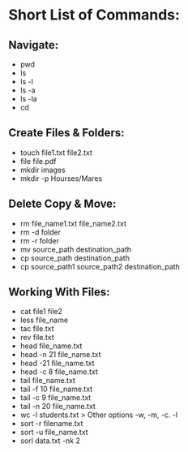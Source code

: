 # Short List of Commands:
## Navigate:
- pwd
- ls
- ls -l
- ls -a
- ls -la
- cd

## Create Files & Folders:
- touch file1.txt file2.txt
- file file.pdf
- mkdir images
- mkdir -p Hourses/Mares

## Delete Copy & Move:
- rm file_name1.txt file_name2.txt
- rm -d folder
- rm -r folder
- mv source_path destination_path
- cp source_path destination_path
- cp source_path1 source_path2 destination_path

## Working With Files:
- cat file1 file2
- less file_name
- tac file.txt
- rev file.txt
- head file_name.txt
- head -n 21 file_name.txt
- head -21 file_name.txt
- head -c 8 file_name.txt
- tail file_name.txt
- tail -f 10 file_name.txt
- tail -c 9 file_name.txt
- tail -n 20 file_name.txt
- wc -l students.txt  > Other options -w, -m, -c. -l
- sort -r filename.txt
- sort -u file_name.txt
- sorl data.txt -nk 2